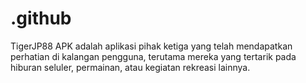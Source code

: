# .github
TigerJP88 APK adalah aplikasi pihak ketiga yang telah mendapatkan perhatian di kalangan pengguna, terutama mereka yang tertarik pada hiburan seluler, permainan, atau kegiatan rekreasi lainnya.
